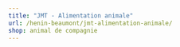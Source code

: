 ```yaml
---
title: "JMT - Alimentation animale"
url: /henin-beaumont/jmt-alimentation-animale/
shop: animal de compagnie
---
```

